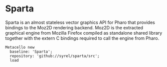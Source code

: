# Sparta
Sparta is an almost stateless vector graphics API for Pharo that provides bindings to the Moz2D rendering backend. Moz2D is the extracted graphical engine from Mozilla Firefox compiled as standalone shared library together with the extern C bindings required to call the engine from Pharo.



```
Metacello new
  baseline: 'Sparta';
  repository: 'github://syrel/sparta/src';
  load
```